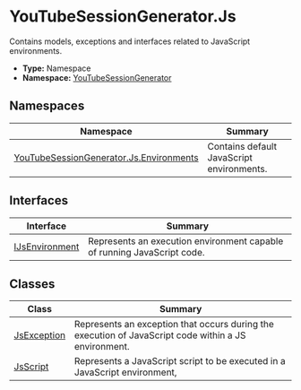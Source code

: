 ﻿---
dir:
  text: Js
  link: true
---



# YouTubeSessionGenerator\.Js
Contains models, exceptions and interfaces related to JavaScript environments.
- **Type:** Namespace
- **Namespace:** [YouTubeSessionGenerator](/YouTubeSessionGenerator/reference/YouTubeSessionGenerator/)


## Namespaces
| Namespace | Summary |
| --------- | ------- |
| [YouTubeSessionGenerator.Js.Environments](/YouTubeSessionGenerator/reference/YouTubeSessionGenerator/Js/Environments/) | Contains default JavaScript environments. |

## Interfaces
| Interface | Summary |
| --------- | ------- |
| [IJsEnvironment](/YouTubeSessionGenerator/reference/YouTubeSessionGenerator/Js/IJsEnvironment.html) | Represents an execution environment capable of running JavaScript code. |

## Classes
| Class | Summary |
| ----- | ------- |
| [JsException](/YouTubeSessionGenerator/reference/YouTubeSessionGenerator/Js/JsException.html) | Represents an exception that occurs during the execution of JavaScript code within a JS environment. |
| [JsScript](/YouTubeSessionGenerator/reference/YouTubeSessionGenerator/Js/JsScript.html) | Represents a JavaScript script to be executed in a JavaScript environment, |

